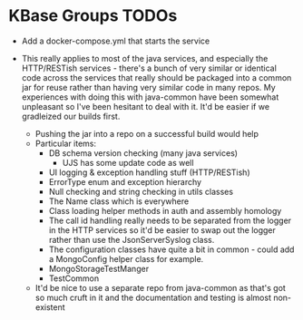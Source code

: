 # KBase Groups TODOs


* Add a docker-compose.yml that starts the service

* This really applies to most of the java services, and especially the HTTP/RESTish services -
  there's a bunch of very similar or identical code across the services that really should
  be packaged into a common jar for reuse rather than having very similar code in many repos.
  My experiences with doing this with java-common have been somewhat unpleasant so I've been
  hesitant to deal with it. It'd be easier if we gradleized our builds first.
  * Pushing the jar into a repo on a successful build would help
  * Particular items:
    * DB schema version checking (many java services)
      * UJS has some update code as well
    * UI logging & exception handling stuff (HTTP/RESTish)
    * ErrorType enum and exception hierarchy
    * Null checking and string checking in utils classes
    * The Name class which is everywhere
    * Class loading helper methods in auth and assembly homology
    * The call id handling really needs to be separated from the logger in the HTTP
      services so it'd be easier to swap out the logger rather than use the
      JsonServerSyslog class.
    * The configuration classes have quite a bit in common - could add a MongoConfig
      helper class for example.
    * MongoStorageTestManger
    * TestCommon
  * It'd be nice to use a separate repo from java-common as that's got so much cruft in it
    and the documentation and testing is almost non-existent